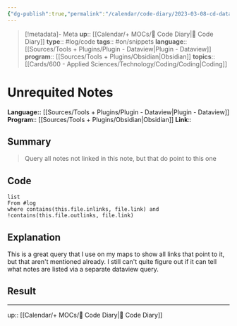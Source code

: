 ```yaml
---
{"dg-publish":true,"permalink":"/calendar/code-diary/2023-03-08-cd-dataview-unrequited-notes/","title":"Unrequited Notes"}
---
```


> [!metadata]- Meta
> **up**:: [[Calendar/+ MOCs/🧪 Code Diary\|🧪 Code Diary]]
> **type**:: #log/code 
> **tags**:: #on/snippets 
> **language**:: [[Sources/Tools + Plugins/Plugin - Dataview\|Plugin - Dataview]]
> **program**:: [[Sources/Tools + Plugins/Obsidian\|Obsidian]]
> **topics**:: [[Cards/600 - Applied Sciences/Technology/Coding/Coding\|Coding]]


# Unrequited Notes
**Language::**  [[Sources/Tools + Plugins/Plugin - Dataview\|Plugin - Dataview]]
**Program**:: [[Sources/Tools + Plugins/Obsidian\|Obsidian]]
**Link**:: 

## Summary
> Query all notes not linked in this note, but that do point to this one

## Code

```datavi
list 
From #log
where contains(this.file.inlinks, file.link) and !contains(this.file.outlinks, file.link)
```

## Explanation

This is a great query that I use on my maps to show all links that point to it, but that aren't mentioned already. I still can't quite figure out if it can tell what notes are listed via a separate dataview query.

## Result

---
up:: [[Calendar/+ MOCs/🧪 Code Diary\|🧪 Code Diary]]